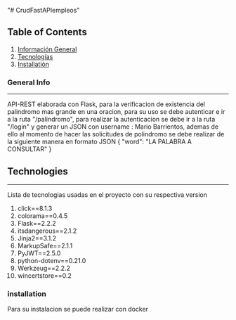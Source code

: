 "# CrudFastAPIempleos" 
## Table of Contents
1. [Información General](#general-info)
2. [Tecnologías](#technologies)
3. [Installatión](#installation)

### General Info
***
API-REST elaborada con Flask, para la verificacion de existencia del palindromo mas grande en una oracion, para su uso se debe autenticar e ir a la ruta "/palindromo", para realizar la autenticacion se debe ir a la ruta "/login" y generar un JSON con username :  Mario Barrientos, ademas de ello al momento de hacer las solicitudes de polindromo se debe realizar de la siguiente manera en formato JSON {
    "word": "LA PALABRA A CONSULTAR"
}
## Technologies
***
Lista de tecnologias usadas en el proyecto con su respectiva version

1. click==8.1.3
2. colorama==0.4.5
3. Flask==2.2.2
4. itsdangerous==2.1.2
5. Jinja2==3.1.2
6. MarkupSafe==2.1.1
7. PyJWT==2.5.0
8. python-dotenv==0.21.0
9. Werkzeug==2.2.2
10. wincertstore==0.2

### installation

Para su instalacion se puede realizar con docker